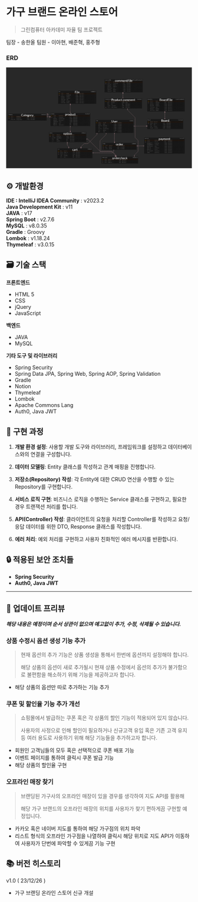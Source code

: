 # 가구 브랜드 온라인 스토어
> 그린컴퓨터 아카데미 자율 팀 프로젝트

팀장 - 송한올
팀원 - 이아현, 배준혁, 홍주형

### ERD
![Pasted image 20231214101018](attachments/Pasted%20image%2020231214101018.png)

## ⚙️ 개발환경

**IDE : IntelliJ IDEA Community** : v2023.2  
**Java Development Kit** : v11  
**JAVA** : v17  
**Spring Boot** : v2.7.6  
**MySQL** : v8.0.35  
**Gradle** : Groovy  
**Lombok** : v1.18.24  
**Thymeleaf** : v3.0.15  

## 🗃️ 기술 스택
  
**프론트엔드**
- HTML 5
- CSS
- jQuery
- JavaScript
  
**백엔드**
- JAVA
- MySQL

**기타 도구 및 라이브러리**
- Spring Security
- Spring Data JPA, Spring Web, Spring AOP, Spring Validation
- Gradle
- Notion
- Thymeleaf
- Lombok
- Apache Commons Lang
- Auth0, Java JWT

## 📝 구현 과정

1. **개발 환경 설정**: 사용할 개발 도구와 라이브러리, 프레임워크를 설정하고 데이터베이스와의 연결을 구성합니다.
   
2. **데이터 모델링**: Entity 클래스를 작성하고 관계 매핑을 진행합니다.
   
3. **저장소(Repository) 작성**: 각 Entity에 대한 CRUD 연산을 수행할 수 있는 Repository를 구현합니다.
   
4. **서비스 로직 구현**: 비즈니스 로직을 수행하는 Service 클래스를 구현하고, 필요한 경우 트랜잭션 처리를 합니다.
   
5. **API(Controller) 작성**: 클라이언트의 요청을 처리할 Controller를 작성하고 요청/응답 데이터를 위한 DTO, Response 클래스를 작성합니다.
   
6. **에러 처리**: 예외 처리를 구현하고 사용자 친화적인 에러 메시지를 반환합니다.

## 🔒 적용된 보안 조치들
  
- **Spring Security**
- **Auth0, Java JWT**

---

## 📃 업데이트 프리뷰

_**해당 내용은 예정이며 순서 상관이 없으며 예고없이 추가, 수정, 삭제될 수 있습니다.**_

### 상품 수정시 옵션 생성 기능 추가
> 현재 옵션의 추가 기능은 상품 생성을 통해서 한번에 옵션까지 설정해야 합니다.
> 
> 해당 상품의 옵션이 새로 추가될시 현재 상품 수정에서 옵션의 추가가 불가함으로 불편함을 해소하기 위해 기능을 제공하고자 합니다.

- 해당 상품의 옵션만 따로 추가하는 기능 추가

### 쿠폰 및 할인율 기능 추가 개선
> 쇼핑몰에서 발급하는 쿠폰 혹은 각 상품의 할인 기능이 적용되어 있지 않습니다.
> 
> 사용자의 사정으로 인해 할인이 필요하거나 신규고객 유입 혹은 기존 고객 유지 등
> 여러 용도로 사용하기 위해 해당 기능들을 추가하고자 합니다.

- 회원인 고객님들의 모두 혹은 선택적으로 쿠폰 배포 기능
- 이벤트 페이지를 통하여 클릭시 쿠폰 발급 기능
- 해당 상품의 할인율 구현

### 오프라인 매장 찾기
> 브랜딩된 가구사의 오프라인 매장이 있을 경우를 생각하여 지도 API를 활용해 
> 
> 해당 가구 브랜드의 오프라인 매장의 위치를 사용자가 찾기 편하게끔 구현할
> 예정입니다.

- 카카오 혹은 네이버 지도를 통하여 해당 가구점의 위치 파악
- 리스트 형식의 오프라인 가구점을 나열하여 클릭시 해당 위치로 지도 API가 이동하여 사용자가 단번에 파악할 수 있게끔 기능 구현

## 📚 버전 히스토리

v1.0 ( 23/12/26 )
- 가구 브랜딩 온라인 스토어 신규 개설